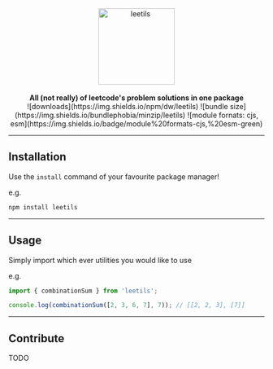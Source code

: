 <div align="center">
  <a href="https://github.com/11xdeveloper/leetils#readme">
    <img alt="leetils" src="https://i.imgur.com/kuQlkxY.png" height="150px" />
  </a>
</div>

<br/>

<div align="center">
  <strong>All (not really) of leetcode's problem solutions in one package</strong>
  <br />
  ![downloads](https://img.shields.io/npm/dw/leetils)
  ![bundle size](https://img.shields.io/bundlephobia/minzip/leetils)
  ![module fornats: cjs, esm](https://img.shields.io/badge/module%20formats-cjs,%20esm-green)
</div>

---

## Installation

Use the `install` command of your favourite package manager!

e.g.

```bash
npm install leetils
```

---

## Usage

Simply import which ever utilities you would like to use

e.g.

```ts
import { combinationSum } from 'leetils';

console.log(combinationSum([2, 3, 6, 7], 7)); // [[2, 2, 3], [7]]
```

---

## Contribute

TODO
